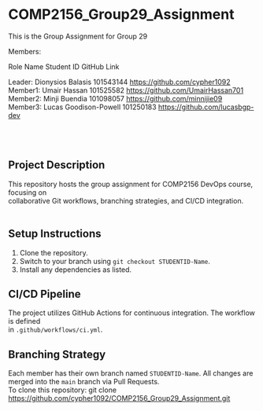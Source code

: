 # COMP2156_Group29_Assignment

This is the Group Assignment for Group 29

Members:

Role    Name             Student ID   GitHub Link <br>

Leader: Dionysios Balasis 101543144   https://github.com/cypher1092<br>
Member1: Umair Hassan     101525582   https://github.com/UmairHassan701<br>
Member2: Minji Buendia 101098057      https://github.com/minnijie09<br>
Member3: Lucas Goodison-Powell 101250183 https://github.com/lucasbgp-dev <br>
<br>
<br>
<br>
## Project Description<br>
This repository hosts the group assignment for COMP2156 DevOps course, focusing on<br>
collaborative Git workflows, branching strategies, and CI/CD integration.
<br>
<br>
## Setup Instructions<br>
1. Clone the repository.<br>
2. Switch to your branch using `git checkout STUDENTID-Name`.<br>
3. Install any dependencies as listed.<br>
## CI/CD Pipeline<br>
The project utilizes GitHub Actions for continuous integration. The workflow is defined<br>
in `.github/workflows/ci.yml`.<br>
## Branching Strategy<br>
Each member has their own branch named `STUDENTID-Name`. All changes are<br>
merged into the `main` branch via Pull Requests.<br>To clone this repository: git clone https://github.com/cypher1092/COMP2156_Group29_Assignment.git
